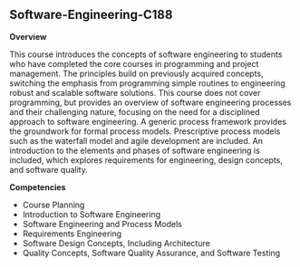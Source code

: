 ## Software-Engineering-C188


**Overview** 

This course introduces the concepts of software engineering to students who have completed the core courses in programming and project management. The principles build on previously acquired concepts, switching the emphasis from programming simple routines to engineering robust and scalable software solutions. This course does not cover programming, but provides an overview of software engineering processes and their challenging nature, focusing on the need for a disciplined approach to software engineering. A generic process framework provides the groundwork for formal process models. Prescriptive process models such as the waterfall model and agile development are included. An introduction to the elements and phases of software engineering is included, which explores requirements for engineering, design concepts, and software quality.

**Competencies** 
 - Course Planning
 - Introduction to Software Engineering
 - Software Engineering and Process Models
 - Requirements Engineering
 - Software Design Concepts, Including Architecture
 - Quality Concepts, Software Quality Assurance, and Software Testing
